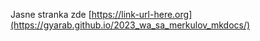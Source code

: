 Jasne stranka zde [https://link-url-here.org](https://gyarab.github.io/2023_wa_sa_merkulov_mkdocs/)
